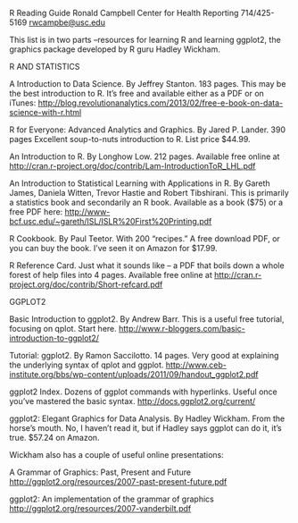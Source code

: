 R Reading Guide
Ronald Campbell
Center for Health Reporting
714/425-5169
rwcampbe@usc.edu

This list is in two parts –resources for learning R and learning ggplot2, the graphics package developed by R guru Hadley Wickham.

R AND STATISTICS

A Introduction to Data Science. By Jeffrey Stanton. 183 pages. This may be the best introduction to R. It’s free and available either as a PDF or on iTunes: http://blog.revolutionanalytics.com/2013/02/free-e-book-on-data-science-with-r.html

R for Everyone: Advanced Analytics and Graphics. By Jared P. Lander. 390 pages Excellent soup-to-nuts introduction to R. List price $44.99.

An Introduction to R. By Longhow Low. 212 pages. Available free online at http://cran.r-project.org/doc/contrib/Lam-IntroductionToR_LHL.pdf

An Introduction to Statistical Learning with Applications in R. By Gareth James, Daniela Witten, Trevor Hastie and Robert Tibshirani. This is primarily a statistics book and secondarily an R book. Available as a book ($75) or a free PDF here: http://www-bcf.usc.edu/~gareth/ISL/ISLR%20First%20Printing.pdf

R Cookbook. By Paul Teetor. With 200 “recipes.” A free download PDF, or you can buy the book. I’ve seen it on Amazon for $17.99.

R Reference Card. Just what it sounds like – a PDF that boils down a whole forest of help files into 4 pages. Available free online at 
http://cran.r-project.org/doc/contrib/Short-refcard.pdf

GGPLOT2

Basic Introduction to ggplot2. By Andrew Barr. This is a useful free tutorial, focusing on qplot. Start here.
http://www.r-bloggers.com/basic-introduction-to-ggplot2/

Tutorial: ggplot2. By Ramon Saccilotto. 14 pages. Very good at explaining the underlying syntax of qplot and ggplot.
http://www.ceb-institute.org/bbs/wp-content/uploads/2011/09/handout_ggplot2.pdf

ggplot2 Index. Dozens of ggplot commands with hyperlinks. Useful once you’ve mastered the basic syntax. http://docs.ggplot2.org/current/

ggplot2: Elegant Graphics for Data Analysis. By Hadley Wickham. From the horse’s mouth. No, I haven’t read it, but if Hadley says ggplot can do it, it’s true. $57.24 on Amazon.

Wickham also has a couple of useful online presentations:

A Grammar of Graphics: Past, Present and Future
http://ggplot2.org/resources/2007-past-present-future.pdf

ggplot2: An implementation of the grammar of graphics
http://ggplot2.org/resources/2007-vanderbilt.pdf



